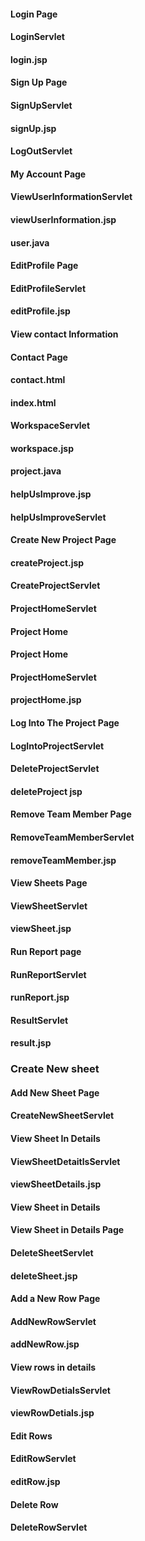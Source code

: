 #### Login Page
#### LoginServlet
#### login.jsp 

#### Sign Up Page
#### SignUpServlet
#### signUp.jsp

#### LogOutServlet

#### My Account Page
#### ViewUserInformationServlet
#### viewUserInformation.jsp
#### user.java

#### EditProfile Page
#### EditProfileServlet
#### editProfile.jsp

#### View contact Information
#### Contact Page
#### contact.html

#### index.html

#### WorkspaceServlet
#### workspace.jsp
#### project.java

#### helpUsImprove.jsp
#### helpUsImproveServlet

#### Create New Project Page
#### createProject.jsp
#### CreateProjectServlet
#### ProjectHomeServlet

#### Project Home

#### Project Home
#### ProjectHomeServlet
#### projectHome.jsp

#### Log Into The Project Page
#### LogIntoProjectServlet

#### DeleteProjectServlet
#### deleteProject jsp

#### Remove Team Member Page
#### RemoveTeamMemberServlet
#### removeTeamMember.jsp

#### View Sheets Page
#### ViewSheetServlet
#### viewSheet.jsp

#### Run Report page
#### RunReportServlet
#### runReport.jsp
#### ResultServlet
#### result.jsp

### Create New sheet
#### Add New Sheet Page
#### CreateNewSheetServlet

#### View Sheet In Details
#### ViewSheetDetaitlsServlet
#### viewSheetDetails.jsp

#### View Sheet in Details
#### View Sheet in Details Page
#### DeleteSheetServlet
#### deleteSheet.jsp

#### Add a New Row Page
#### AddNewRowServlet
#### addNewRow.jsp

#### View rows in details
#### ViewRowDetialsServlet
#### viewRowDetials.jsp

#### Edit Rows
#### EditRowServlet
#### editRow.jsp

#### Delete Row
#### DeleteRowServlet